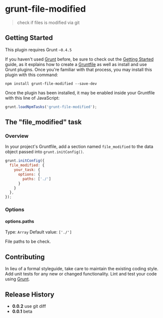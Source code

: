 # grunt-file-modified

> check if files is modified via git

## Getting Started
This plugin requires Grunt `~0.4.5`

If you haven't used [Grunt](http://gruntjs.com/) before, be sure to check out the [Getting Started](http://gruntjs.com/getting-started) guide, as it explains how to create a [Gruntfile](http://gruntjs.com/sample-gruntfile) as well as install and use Grunt plugins. Once you're familiar with that process, you may install this plugin with this command:

```shell
npm install grunt-file-modified --save-dev
```

Once the plugin has been installed, it may be enabled inside your Gruntfile with this line of JavaScript:

```js
grunt.loadNpmTasks('grunt-file-modified');
```

## The "file_modified" task

### Overview
In your project's Gruntfile, add a section named `file_modified` to the data object passed into `grunt.initConfig()`.

```js
grunt.initConfig({
  file_modified: {
    your_task: {
      options: {
        paths: ['./']
      }
    }
  },
});
```

### Options

#### options.paths
Type: `Array`
Default value: `['./']`

File paths to be check.

## Contributing
In lieu of a formal styleguide, take care to maintain the existing coding style. Add unit tests for any new or changed functionality. Lint and test your code using [Grunt](http://gruntjs.com/).

## Release History

- __0.0.2__ use git diff
- __0.0.1__ beta


